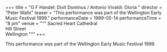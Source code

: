 +++
title = "G F Handel: Dixit Dominus / Antonio Vivaldi: Gloria "
director = "Peter Walls"
teaser = "This performance was part of the Wellington Early Music Festival 1999."
performanceDate = 1999-05-14
performanceTime = "8 pm"
venue = """
Sacred Heart Cathedral  
Hill Street  
Wellington
"""
+++

This performance was part of the Wellington Early Music Festival 1999.
